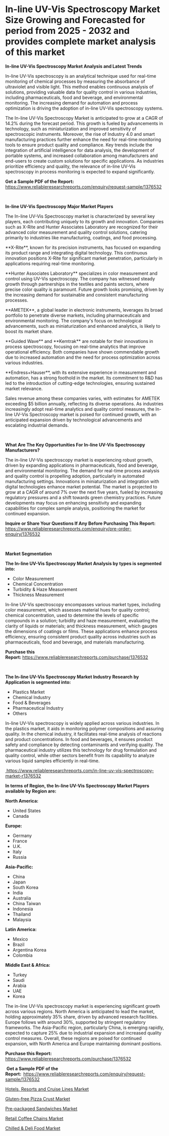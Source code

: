 <p><h1>In-line UV-Vis Spectroscopy Market Size Growing and Forecasted for period from 2025 - 2032 and provides complete market analysis of this market</h1></p><p><strong>In-line UV-Vis Spectroscopy Market Analysis and Latest Trends</strong></p>
<p><p>In-line UV-Vis spectroscopy is an analytical technique used for real-time monitoring of chemical processes by measuring the absorbance of ultraviolet and visible light. This method enables continuous analysis of solutions, providing valuable data for quality control in various industries, including pharmaceuticals, food and beverage, and environmental monitoring. The increasing demand for automation and process optimization is driving the adoption of in-line UV-Vis spectroscopy systems.</p><p>The In-line UV-Vis Spectroscopy Market is anticipated to grow at a CAGR of 14.2% during the forecast period. This growth is fueled by advancements in technology, such as miniaturization and improved sensitivity of spectroscopic instruments. Moreover, the rise of Industry 4.0 and smart manufacturing practices further enhance the need for real-time monitoring tools to ensure product quality and compliance. Key trends include the integration of artificial intelligence for data analysis, the development of portable systems, and increased collaboration among manufacturers and end-users to create custom solutions for specific applications. As industries prioritize efficiency and quality, the relevance of in-line UV-Vis spectroscopy in process monitoring is expected to expand significantly.</p></p>
<p><strong>Get a Sample PDF of the Report:&nbsp;</strong> <a href="https://www.reliableresearchreports.com/enquiry/request-sample/1376532?utm_campaign=31&utm_medium=2&utm_source=Github&utm_content=ia&utm_term=13012025&utm_id=in-line-uv-vis-spectroscopy">https://www.reliableresearchreports.com/enquiry/request-sample/1376532</a></p>
<p>&nbsp;</p>
<p><strong>In-line UV-Vis Spectroscopy Major Market Players</strong></p>
<p><p>The In-line UV-Vis Spectroscopy market is characterized by several key players, each contributing uniquely to its growth and innovation. Companies such as X-Rite and Hunter Associates Laboratory are recognized for their advanced color measurement and quality control solutions, catering primarily to industries like manufacturing, coatings, and food processing.</p><p>**X-Rite**, known for its precision instruments, has focused on expanding its product range and integrating digital technology. This continuous innovation positions X-Rite for significant market penetration, particularly in applications requiring real-time monitoring.</p><p>**Hunter Associates Laboratory** specializes in color measurement and control using UV-Vis spectroscopy. The company has witnessed steady growth through partnerships in the textiles and paints sectors, where precise color quality is paramount. Future growth looks promising, driven by the increasing demand for sustainable and consistent manufacturing processes.</p><p>**AMETEK**, a global leader in electronic instruments, leverages its broad portfolio to penetrate diverse markets, including pharmaceuticals and environmental monitoring. The company's focus on technological advancements, such as miniaturization and enhanced analytics, is likely to boost its market share.</p><p>**Guided Wave** and **Kemtrak** are notable for their innovations in process spectroscopy, focusing on real-time analytics that improve operational efficiency. Both companies have shown commendable growth due to increased automation and the need for process optimization across various industries.</p><p>**Endress+Hauser**, with its extensive experience in measurement and automation, has a strong foothold in the market. Its commitment to R&D has led to the introduction of cutting-edge technologies, ensuring sustained market relevance.</p><p>Sales revenue among these companies varies, with estimates for AMETEK exceeding $5 billion annually, reflecting its diverse operations. As industries increasingly adopt real-time analytics and quality control measures, the In-line UV-Vis Spectroscopy market is poised for continued growth, with an anticipated expansion driven by technological advancements and escalating industrial demands.</p></p>
<p>&nbsp;</p>
<p><strong>What Are The Key Opportunities For In-line UV-Vis Spectroscopy Manufacturers?</strong></p>
<p><p>The in-line UV-Vis spectroscopy market is experiencing robust growth, driven by expanding applications in pharmaceuticals, food and beverage, and environmental monitoring. The demand for real-time process analysis and quality control is propelling adoption, particularly in automated manufacturing settings. Innovations in miniaturization and integration with digital technologies enhance market potential. The market is projected to grow at a CAGR of around 7% over the next five years, fueled by increasing regulatory pressures and a shift towards green chemistry practices. Future developments may focus on enhancing sensitivity and expanding capabilities for complex sample analysis, positioning the market for continued expansion.</p></p>
<p><strong>Inquire or Share Your Questions If Any Before Purchasing This Report:</strong> <a href="https://www.reliableresearchreports.com/enquiry/pre-order-enquiry/1376532?utm_campaign=31&utm_medium=2&utm_source=Github&utm_content=ia&utm_term=13012025&utm_id=in-line-uv-vis-spectroscopy">https://www.reliableresearchreports.com/enquiry/pre-order-enquiry/1376532</a></p>
<p>&nbsp;</p>
<p><strong>Market Segmentation</strong></p>
<p><strong>The In-line UV-Vis Spectroscopy Market Analysis by types is segmented into:</strong></p>
<p><ul><li>Color Measurement</li><li>Chemical Concentration</li><li>Turbidity & Haze Measurement</li><li>Thickness Measurement</li></ul></p>
<p><p>In-line UV-Vis spectroscopy encompasses various market types, including color measurement, which assesses material hues for quality control; chemical concentration, used to determine the levels of specific compounds in a solution; turbidity and haze measurement, evaluating the clarity of liquids or materials; and thickness measurement, which gauges the dimensions of coatings or films. These applications enhance process efficiency, ensuring consistent product quality across industries such as pharmaceuticals, food and beverage, and materials manufacturing.</p></p>
<p><strong>Purchase this Report:&nbsp;</strong><a href="https://www.reliableresearchreports.com/purchase/1376532?utm_campaign=31&utm_medium=2&utm_source=Github&utm_content=ia&utm_term=13012025&utm_id=in-line-uv-vis-spectroscopy">https://www.reliableresearchreports.com/purchase/1376532</a></p>
<p>&nbsp;</p>
<p><strong>The In-line UV-Vis Spectroscopy Market Industry Research by Application is segmented into:</strong></p>
<p><ul><li>Plastics Market</li><li>Chemical Industry</li><li>Food & Beverages</li><li>Pharmaceutical Industry</li><li>Others</li></ul></p>
<p><p>In-line UV-Vis spectroscopy is widely applied across various industries. In the plastics market, it aids in monitoring polymer compositions and assuring quality. In the chemical industry, it facilitates real-time analysis of reactions and product concentrations. In food and beverages, it ensures product safety and compliance by detecting contaminants and verifying quality. The pharmaceutical industry utilizes this technology for drug formulation and quality control, while other sectors benefit from its capability to analyze various liquid samples efficiently in real-time.</p></p>
<p><a href="https://www.reliableresearchreports.com/in-line-uv-vis-spectroscopy-market-r1376532?utm_campaign=31&utm_medium=2&utm_source=Github&utm_content=ia&utm_term=13012025&utm_id=in-line-uv-vis-spectroscopy">&nbsp;https://www.reliableresearchreports.com/in-line-uv-vis-spectroscopy-market-r1376532</a></p>
<p><strong>In terms of Region, the In-line UV-Vis Spectroscopy Market Players available by Region are:</strong></p>
<p>
    <p> <strong> North America: </strong>
        <ul>
            <li>United States</li>
            <li>Canada</li>
        </ul>
        </p> 
    <p> <strong> Europe: </strong>
        <ul>
            <li>Germany</li>
            <li>France</li>
            <li>U.K.</li>
            <li>Italy</li>
            <li>Russia</li>
        </ul>
        </p> 
    <p> <strong> Asia-Pacific: </strong>
        <ul>
            <li>China</li>
            <li>Japan</li>
            <li>South Korea</li>
            <li>India</li>
            <li>Australia</li>
            <li>China Taiwan</li>
            <li>Indonesia</li>
            <li>Thailand</li>
            <li>Malaysia</li>
        </ul>
        </p> 
    <p> <strong> Latin America: </strong>
        <ul>
            <li>Mexico</li>
            <li>Brazil</li>
            <li>Argentina Korea</li>
            <li>Colombia</li>
        </ul>
        </p> 
    <p> <strong> Middle East & Africa: </strong>
        <ul>
            <li>Turkey</li>
            <li>Saudi</li>
            <li>Arabia</li>
            <li>UAE</li>
            <li>Korea</li>
        </ul>
    </p>
    </p>
<p><p>The in-line UV-Vis spectroscopy market is experiencing significant growth across various regions. North America is anticipated to lead the market, holding approximately 35% share, driven by advanced research facilities. Europe follows with around 30%, supported by stringent regulatory frameworks. The Asia-Pacific region, particularly China, is emerging rapidly, expected to capture 25% due to industrial expansion and increased quality control measures. Overall, these regions are poised for continued expansion, with North America and Europe maintaining dominant positions.</p></p>
<p><strong>Purchase this Report: </strong><a href="https://www.reliableresearchreports.com/purchase/1376532?utm_campaign=31&utm_medium=2&utm_source=Github&utm_content=ia&utm_term=13012025&utm_id=in-line-uv-vis-spectroscopy">https://www.reliableresearchreports.com/purchase/1376532</a></p>
<p>&nbsp;<strong>Get a Sample PDF of the Report:&nbsp;&nbsp;</strong><a href="https://www.reliableresearchreports.com/enquiry/request-sample/1376532?utm_campaign=31&utm_medium=2&utm_source=Github&utm_content=ia&utm_term=13012025&utm_id=in-line-uv-vis-spectroscopy">https://www.reliableresearchreports.com/enquiry/request-sample/1376532</a></p>
<p><strong></strong></p>
<p><p><a href="https://github.com/juniordelafrance/Market-Research-Report-List-5/blob/main/hotels-resorts-and-cruise-lines-market.md?utm_campaign=31&utm_medium=2&utm_source=Github&utm_content=ia&utm_term=13012025&utm_id=in-line-uv-vis-spectroscopy">Hotels, Resorts and Cruise Lines Market</a></p><p><a href="https://github.com/shondapmbau/Market-Research-Report-List-1/blob/main/gluten-free-pizza-crust-market.md?utm_campaign=31&utm_medium=2&utm_source=Github&utm_content=ia&utm_term=13012025&utm_id=in-line-uv-vis-spectroscopy">Gluten-free Pizza Crust Market</a></p><p><a href="https://github.com/MonroeBullock54/Market-Research-Report-List-1/blob/main/pre-packaged-sandwiches-market.md?utm_campaign=31&utm_medium=2&utm_source=Github&utm_content=ia&utm_term=13012025&utm_id=in-line-uv-vis-spectroscopy">Pre-packaged Sandwiches Market</a></p><p><a href="https://github.com/skerretflossie9297/Market-Research-Report-List-1/blob/main/retail-coffee-chains-market.md?utm_campaign=31&utm_medium=2&utm_source=Github&utm_content=ia&utm_term=13012025&utm_id=in-line-uv-vis-spectroscopy">Retail Coffee Chains Market</a></p><p><a href="https://github.com/alberthagorsuch/Market-Research-Report-List-1/blob/main/chilled-deli-food-market.md?utm_campaign=31&utm_medium=2&utm_source=Github&utm_content=ia&utm_term=13012025&utm_id=in-line-uv-vis-spectroscopy">Chilled & Deli Food Market</a></p></p>